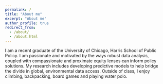 ```yaml
---
permalink: /
title: "About me"
excerpt: "About me"
author_profile: true
redirect_from: 
  - /about/
  - /about.html
---
```


I am a recent graduate of the University of Chicago, Harris School of Public Policy. I am passionate and motivated by the ways robust data analysis, coupled with compassionate and proximate equity lenses can inform policy solutions. My research includes developing predictive models to help bridge the divide in global, environmental data access. Outside of class, I enjoy climbing, backpacking, board games and playing water polo.
